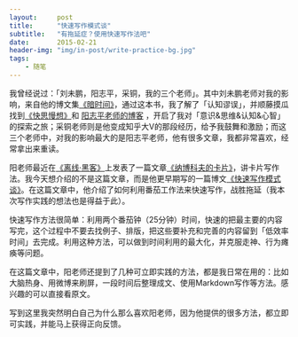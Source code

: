 ```yaml
---
layout:     post
title:      "快速写作模式谈"
subtitle:   "有拖延症？使用快速写作法吧"
date:       2015-02-21
header-img: "img/in-post/write-practice-bg.jpg"
tags:
    - 随笔
---
```


我曾经说过：「刘未鹏，阳志平，采铜，我的三个老师」。其中刘未鹏老师对我的影响，来自他的博文集[《暗时间》](http://book.douban.com/subject/6709809/)，通过这本书，我了解了「认知谬误」，并顺藤摸瓜找到[《快思慢想》](http://book.douban.com/subject/20280796/)和 [阳志平老师的博客](http://www.yangzhiping.com/) ，开启了我对「意识&思维&认知&心智」的探索之旅；采铜老师则是他变成知乎大V的那段经历，给予我鼓舞和激励；而这三个老师中，对我的影响最大的是阳志平老师，他有很多文章，我都非常喜欢，经常拿出来重读。

阳老师最近在[《离线·黑客》](https://book.douban.com/subject/26299481/)上发表了一篇文章[《纳博科夫的卡片》](http://mp.weixin.qq.com/s?__biz=MzA3Mjk0MTcyNg==&mid=203583686&idx=1&sn=f1445a77f207b48008f6945d444ac452#rd)，讲卡片写作法。我今天想介绍的不是这篇文章，而是他更早期写的一篇博文[《快速写作模式谈》](http://www.yangzhiping.com/psy/writers-model.html)。在这篇文章中，他介绍了如何利用番茄工作法来快速写作，战胜拖延（我本次写作实践的想法也是得益于此）。

快速写作方法很简单：利用两个番茄钟（25分钟）时间，快速的把最主要的内容写完，这个过程中不要去找例子、排版，把这些要补充和完善的内容留到「低效率时间」去完成。利用这种方法，可以做到时间利用的最大化，并克服走神、行为瘫痪等问题。

在这篇文章中，阳老师还提到了几种可立即实践的方法，都是我日常在用的：比如大脑热身、用微博来刷屏，一段时间后整理成文、使用Markdown写作等方法。感兴趣的可以直接看原文。

写到这里我突然明白自己为什么那么喜欢阳老师，因为他提供的很多方法，都立即可实践，并能马上获得正向反馈。

